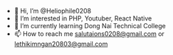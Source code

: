 - 👋 Hi, I’m @Heliophile0208
- 👀 I’m interested in PHP, Youtuber, React Native
- 🌱 I’m currently learning Dong Nai Technical College
- 📫 How to reach me salutaions0208@gmail.com or lethikimngan20803@gmail.com
